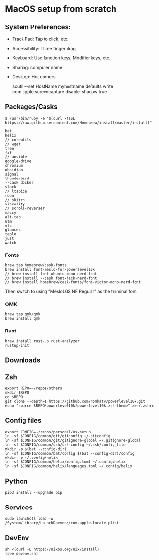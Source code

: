 # MacOS setup from scratch

## System Preferences:

- Track Pad: Tap to click, etc.
- Accessibility: Three finger drag
- Keyboard: Use function keys, Modifier keys, etc.
- Sharing: computer name
- Desktop: Hot corners.

    scutil --set HostName myhostname
    defaults write com.apple.screencapture disable-shadow true

## Packages/Casks

    $ /usr/bin/ruby -e "$(curl -fsSL https://raw.githubusercontent.com/Homebrew/install/master/install)"

    bat
    helix 
    // coreutils
    // wget
    tree
    fzf
    // ansible
    google-drive
    chromium
    obsidian
    signal
    thunderbird
    --cask docker
    slack
    // ltspice
    roon
    // skitch
    viscosity 
    // scroll-reverser
    maccy
    alt-tab
    utm
    vlc
    glances
    taplo
    just
    watch

### Fonts

    brew tap homebrew/cask-fonts
    brew install font-meslo-for-powerlevel10k
    // brew install font-ubuntu-mono-nerd-font
    // brew install --cask font-hack-nerd-font
    // brew install homebrew/cask-fonts/font-victor-mono-nerd-font

Then switch to using "MesloLGS NF Regular" as the terminal font.

### QMK

    brew tap qmk/qmk
    brew install qmk

### Rust

    brew install rust-up rust-analyzer
    rustup-init

## Downloads

## Zsh

    export REPO=~/repos/others
    mkdir $REPO
    cd $REPO
    git clone --depth=1 https://github.com/romkatv/powerlevel10k.git
    echo "source $REPO/powerlevel10k/powerlevel10k.zsh-theme" >>~/.zshrc

## Config files

    export CONFIG=~/repos/personal/os-setup
    ln -sf $CONFIG/common/git/gitconfig ~/.gitconfig
    ln -sf $CONFIG/common/git/gitignore-global ~/.gitignore-global
    ln -sf $CONFIG/common/ssh/ssh-config ~/.ssh/config_file
    mkdir -p $(bat --config-dir)
    ln -sf $CONFIG/common/bat/config $(bat --config-dir)/config
    mkdir -p ~/.config/helix
    ln -sf $CONFIG/common/helix/config.toml ~/.config/helix
    ln -sf $CONFIG/common/helix/languages.toml ~/.config/helix

## Python

    pip3 install --upgrade pip

## Services

    sudo launchctl load -w /System/Library/LaunchDaemons/com.apple.locate.plist

## DevEnv

    sh <(curl -L https://nixos.org/nix/install)
    (see devenv.sh)
